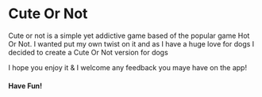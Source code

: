 # Cute Or Not
Cute or not is a simple yet addictive game based of the popular game Hot Or Not. I wanted put my own twist on it and as I have a huge love for dogs I decided to create a Cute Or Not version for dogs

I hope you enjoy it & I welcome any feedback you maye have on the app!

#### Have Fun!
